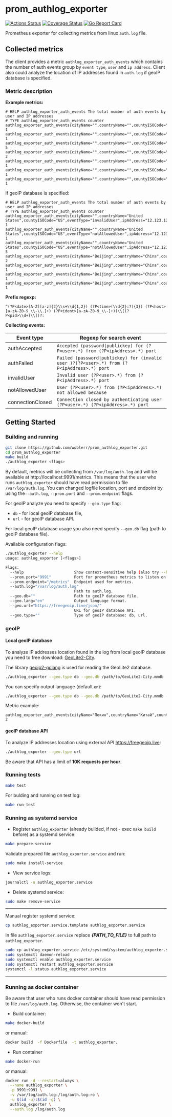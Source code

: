 # prom_authlog_exporter

[![Actions Status](https://github.com/woblerr/prom_authlog_exporter/workflows/build/badge.svg)](https://github.com/woblerr/prom_authlog_exporter/actions)
[![Coverage Status](https://coveralls.io/repos/github/woblerr/prom_authlog_exporter/badge.svg?branch=master)](https://coveralls.io/github/woblerr/prom_authlog_exporter?branch=master)
[![Go Report Card](https://goreportcard.com/badge/github.com/woblerr/prom_authlog_exporter)](https://goreportcard.com/report/github.com/woblerr/prom_authlog_exporter)

Prometheus exporter for collecting metrics from linux `auth.log` file.

## Collected metrics

The client provides a metric `authlog_exporter_auth_events` which contains the number of auth events group by `event type`, `user` and `ip address`. Client also could analyze the location of IP addresses found in `auth.log` if geoIP database is specified.

### Metric description

**Example metrics:**

```
# HELP authlog_exporter_auth_events The total number of auth events by user and IP addresses
# TYPE authlog_exporter_auth_events counter
authlog_exporter_auth_events{cityName="",countryName="",countyISOCode="",eventType="invalidUser",ipAddress="12.123.12.123",user="support"} 1
authlog_exporter_auth_events{cityName="",countryName="",countyISOCode="",eventType="notAllowedUser",ipAddress="12.123.12.123",user="root"} 1
authlog_exporter_auth_events{cityName="",countryName="",countyISOCode="",eventType="notAllowedUser",ipAddress="12.123.123.1",user="root"} 5
authlog_exporter_auth_events{cityName="",countryName="",countyISOCode="",eventType="authAccepted",ipAddress="123.123.12.12",user="testuser"} 2
authlog_exporter_auth_events{cityName="",countryName="",countyISOCode="",eventType="authFailed",ipAddress="123.123.12.12",user="root"} 1
authlog_exporter_auth_events{cityName="",countryName="",countyISOCode="",eventType="authFailed",ipAddress="123.123.12.123",user="root"} 1
authlog_exporter_auth_events{cityName="",countryName="",countyISOCode="",eventType="connectionClosed",ipAddress="123.123.12.12",user="testuser"} 1
```

If geoIP database is specified:

```
# HELP authlog_exporter_auth_events The total number of auth events by user and IP addresses
# TYPE authlog_exporter_auth_events counter
authlog_exporter_auth_events{cityName="",countryName="United States",countyISOCode="US",eventType="invalidUser",ipAddress="12.123.12.123",user="support"} 1
authlog_exporter_auth_events{cityName="",countryName="United States",countyISOCode="US",eventType="notAllowedUser",ipAddress="12.123.12.123",user="root"} 1
authlog_exporter_auth_events{cityName="",countryName="United States",countyISOCode="US",eventType="notAllowedUser",ipAddress="12.123.123.1",user="root"} 5
authlog_exporter_auth_events{cityName="Beijing",countryName="China",countyISOCode="CN",eventType="authAccepted",ipAddress="123.123.12.12",user="testuser"} 2
authlog_exporter_auth_events{cityName="Beijing",countryName="China",countyISOCode="CN",eventType="authFailed",ipAddress="123.123.12.12",user="root"} 1
authlog_exporter_auth_events{cityName="Beijing",countryName="China",countyISOCode="CN",eventType="authFailed",ipAddress="123.123.12.123",user="root"} 1
authlog_exporter_auth_events{cityName="Beijing",countryName="China",countyISOCode="CN",eventType="connectionClosed",ipAddress="123.123.12.12",user="testuser"} 1
```

**Prefix regexp:**

```
^(?P<date>[A-Z][a-z]{2}\\s+\\d{1,2}) (?P<time>(\\d{2}:?){3}) (?P<host>[a-zA-Z0-9_\\-\\.]+) (?P<ident>[a-zA-Z0-9_\\-]+)(\\[(?P<pid>\\d+)\\])?: 
```

**Collecting events:**

|Event type|Regexp for search event|
|---|---|
|authAccepted|`Accepted (password\|publickey) for (?P<user>.*) from (?P<ipAddress>.*) port`|
|authFailed|`Failed (password\|publickey) for (invalid user )?(?P<user>.*) from (?P<ipAddress>.*) port`|
|invalidUser|`Invalid user (?P<user>.*) from (?P<ipAddress>.*) port`|
|notAllowedUser|`User (?P<user>.*) from (?P<ipAddress>.*) not allowed because`|
|connectionClosed|`Connection closed by authenticating user (?P<user>.*) (?P<ipAddress>.*) port`|

## Getting Started

### Building and running

```bash
git clone https://github.com/woblerr/prom_authlog_exporter.git
cd prom_authlog_exporter
make build
./authlog_exporter <flags>
```

By default, metrics will be collecting from `/var/log/auth.log` and will be available at http://localhost:9991/metrics. This means that the user who runs `authlog_exporter` should have read permission to file `/var/log/auth.log`. You can changed logfile location, port and endpoint by using the`--auth.log`, `--prom.port` and `--prom.endpoint` flags.

For geoIP analyze you need to specify `--geo.type` flag:
* `db` - for local geoIP database file,
* `url` - for geoIP database API.

For local geoIP database usage you also need specify `--geo.db` flag (path to geoIP database file).

Available configuration flags:

```bash
./authlog_exporter --help
usage: authlog_exporter [<flags>]

Flags:
  --help                      Show context-sensitive help (also try --help-long and --help-man).
  --prom.port="9991"          Port for prometheus metrics to listen on.
  --prom.endpoint="/metrics"  Endpoint used for metrics.
  --auth.log="/var/log/auth.log"  
                              Path to auth.log.
  --geo.db=""                 Path to geoIP database file.
  --geo.lang="en"             Output language format.
  --geo.url="https://freegeoip.live/json/"  
                              URL for geoIP database API.
  --geo.type=""               Type of geoIP database: db, url.
```

### geoIP

#### Local geoIP database

To analyze IP addresses location found in the log from local geoIP database you need to free download: [GeoLite2-City](https://dev.maxmind.com/geoip/geoip2/geolite2/).

The library [geoip2-golang](https://github.com/oschwald/geoip2-golang) is used for reading the GeoLite2 database.

```bash
./authlog_exporter --geo.type db --geo.db /path/to/GeoLite2-City.mmdb
```

Уou can specify output language (default `en`):

```bash
./authlog_exporter --geo.type db --geo.db /path/to/GeoLite2-City.mmdb --geo.lang ru
```

Metric example:

```
authlog_exporter_auth_events{cityName="Пекин",countryName="Китай",countyISOCode="CN",eventType="authAccepted",ipAddress="123.123.12.12",user="testuser"} 2
```

#### geoIP database API

To analyze IP addresses location using external API https://freegeoip.live:

```bash
./authlog_exporter --geo.type url
```

Be aware that API has a limit of **10K requests per hour**.

### Running tests

```bash
make test
```

For bulding and running on test log:

```bash
make run-test
```

### Running as systemd service

* Register `authlog_exporter` (already builded, if not - exec `make build` before) as a systemd service:

```bash
make prepare-service
```

Validate prepared file `authlog_exporter.service` and run:

```bash
sudo make install-service
```

* View service logs:

```bash
journalctl -u authlog_exporter.service
```

* Delete systemd service:

```bash
sudo make remove-service
```

---
Manual register systemd service:

```bash
cp authlog_exporter.service.template authlog_exporter.service
```

In file `authlog_exporter.service` replace ***{PATH_TO_FILE}*** to full path to `authlog_exporter`.

```bash
sudo cp authlog_exporter.service /etc/systemd/system/authlog_exporter.service
sudo systemctl daemon-reload
sudo systemctl enable authlog_exporter.service
sudo systemctl restart authlog_exporter.service
systemctl -l status authlog_exporter.service
```

---

### Running as docker container

Be aware that user who runs docker container should have read permission to file `/var/log/auth.log`. Otherwise, the container won't start.

* Build container:

```bash
make docker-build
```

or manual:

```bash
docker build  -f Dockerfile  -t authlog_exporter.
```

* Run container

```bash
make docker-run
```

or manual:

```bash
docker run -d --restart=always \
  --name authlog_exporter \
  -p 9991:9991 \
  -v /var/log/auth.log:/log/auth.log:ro \
  -u $(id -u):$(id -g) \
  authlog_exporter \
  --auth.log /log/auth.log
```
